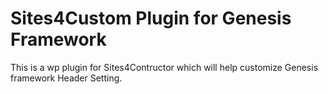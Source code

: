 # Sites4Custom Plugin for Genesis Framework
This is a wp plugin for Sites4Contructor which will help customize Genesis framework Header Setting.
